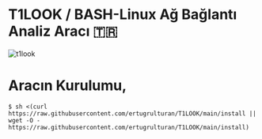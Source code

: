 # T1LOOK / BASH-Linux Ağ Bağlantı Analiz Aracı 🇹🇷

![t1look](https://1.bp.blogspot.com/-AJI4Eu16ii0/X8-y2qRyTpI/AAAAAAAABPw/eWrJtZ0bBXc24GxkFFVES7aS1qxo8qvUwCLcBGAsYHQ/s924/Ekran%2Bg%25C3%25B6r%25C3%25BCnt%25C3%25BCs%25C3%25BC_2020-12-08_20-06-35.png)

# Aracın Kurulumu,
`$ sh <(curl https://raw.githubusercontent.com/ertugrulturan/T1LOOK/main/install || wget -O - https://raw.githubusercontent.com/ertugrulturan/T1LOOK/main/install)`
